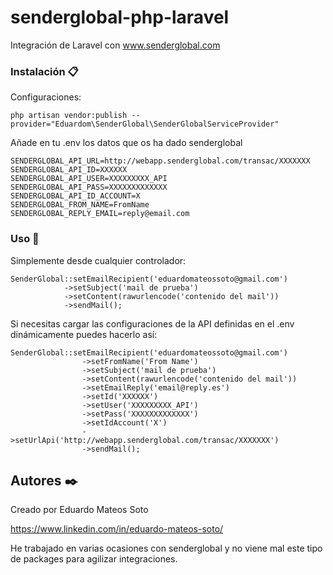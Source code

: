 # senderglobal-php-laravel
Integración de Laravel con www.senderglobal.com

### Instalación 📋

Configuraciones:

```
php artisan vendor:publish --provider="Eduardom\SenderGlobal\SenderGlobalServiceProvider"
```

Añade en tu .env los datos que os ha dado senderglobal

```
SENDERGLOBAL_API_URL=http://webapp.senderglobal.com/transac/XXXXXXX
SENDERGLOBAL_API_ID=XXXXXX
SENDERGLOBAL_API_USER=XXXXXXXXX_API
SENDERGLOBAL_API_PASS=XXXXXXXXXXXXX
SENDERGLOBAL_API_ID_ACCOUNT=X
SENDERGLOBAL_FROM_NAME=FromName
SENDERGLOBAL_REPLY_EMAIL=reply@email.com
```

### Uso 📖

Simplemente desde cualquier controlador:

```
SenderGlobal::setEmailRecipient('eduardomateossoto@gmail.com')
            ->setSubject('mail de prueba')
            ->setContent(rawurlencode('contenido del mail'))
            ->sendMail();
```

Si necesitas cargar las configuraciones de la API definidas en el .env dinámicamente puedes hacerlo así:

```
SenderGlobal::setEmailRecipient('eduardomateossoto@gmail.com')
                ->setFromName('From Name')
                ->setSubject('mail de prueba')
                ->setContent(rawurlencode('contenido del mail'))
                ->setEmailReply('email@reply.es')
                ->setId('XXXXXX')
                ->setUser('XXXXXXXXX_API')
                ->setPass('XXXXXXXXXXXXX')
                ->setIdAccount('X')
                ->setUrlApi('http://webapp.senderglobal.com/transac/XXXXXXX')
                ->sendMail();
```

## Autores ✒️

Creado por Eduardo Mateos Soto

https://www.linkedin.com/in/eduardo-mateos-soto/

He trabajado en varias ocasiones con senderglobal y no viene mal este tipo de packages para agilizar integraciones.